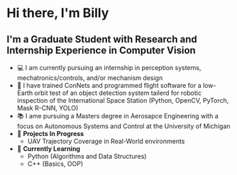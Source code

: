 # Hi there, I'm Billy


## I'm a Graduate Student with Research and Internship Experience in Computer Vision

* 💻 I am currently pursuing an internship in perception systems, mechatronics/controls, and/or mechanism design
* 📡 I have trained ConNets and programmed flight software for a low-Earth orbit test of an object detection system tailerd for robotic inspection of the International Space Station (Python, OpenCV, PyTorch, Mask R-CNN, YOLO)
* 📚 I ame pursuing a Masters degree in Aerosapce Engineering with a focus on Autonomous Systems and Control at the University of Michigan
* 🔧 **Projects In Progress** 
  * UAV Trajectory Coverage in Real-World environments 
* 🐍 **Currently Learning**
  * Python (Algorithms and Data Structures)
  * C++ (Basics, OOP)
